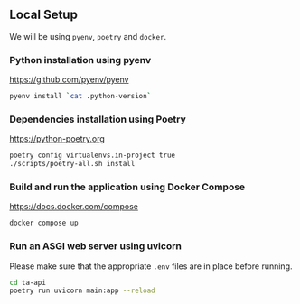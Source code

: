 ## Local Setup

We will be using `pyenv`, `poetry` and `docker`.

### Python installation using pyenv

https://github.com/pyenv/pyenv

```sh
pyenv install `cat .python-version`
```

### Dependencies installation using Poetry

https://python-poetry.org

```sh
poetry config virtualenvs.in-project true
./scripts/poetry-all.sh install
```

### Build and run the application using Docker Compose

https://docs.docker.com/compose

```sh
docker compose up
```

### Run an ASGI web server using uvicorn

Please make sure that the appropriate `.env` files are in place before running.

```sh
cd ta-api
poetry run uvicorn main:app --reload
```
